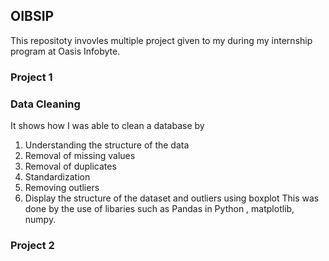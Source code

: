## OIBSIP
This repositoty invovles multiple project given to my during my internship program at Oasis Infobyte.
### Project 1 
### Data Cleaning 
It shows how I was able to clean a database by
1. Understanding the structure of the data
2. Removal of missing values
3. Removal of duplicates
4. Standardization
5. Removing outliers
6. Display the structure of the dataset and outliers using boxplot
This was done by the use of libaries such as Pandas in Python , matplotlib, numpy.

### Project 2 
### 

